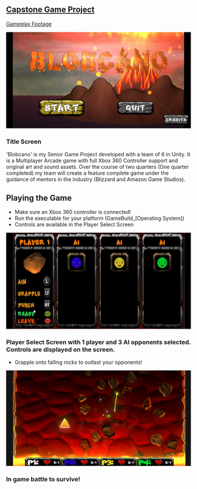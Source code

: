 ## [Capstone Game Project](https://github.com/HungryAdi/Coursework/tree/master/CapstoneGameProject)

[Gameplay Footage](https://drive.google.com/file/d/1tcMzN_4WZH0PHwv9iWX5jG0w-wIaTd-Q/view?usp=sharing)

![Title Screen](Media/TitleScreen.png)
### Title Screen

'Blobcano' is my Senior Game Project developed with a team of 6 in Unity. It is a Multiplayer Arcade game with full Xbox 360 Controller support and original art and sound assets. Over the course of two quarters (One quarter completed) my team will create a feature complete game under the guidance of mentors in the industry (Blizzard and Amazon Game Studios).

## Playing the Game
* Make sure an Xbox 360 controller is connected!
* Run the executable for your platform (GameBuild_[Operating System])
* Controls are available in the Player Select Screen

![Player Select Screen](Media/CharacterSelect.png)
### Player Select Screen with 1 player and 3 AI opponents selected. Controls are displayed on the screen.

* Grapple onto falling rocks to outlast your opponents!

![In Game](Media/InGame.png)
### In game battle to survive!



